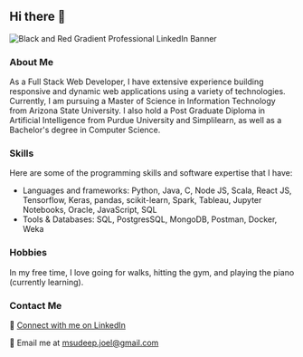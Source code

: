 ## Hi there 👋
![Black and Red Gradient Professional LinkedIn Banner](https://user-images.githubusercontent.com/29436770/236292581-ae7b5752-00f2-4b5e-9092-ef0f18522743.png)

### About Me

As a Full Stack Web Developer, I have extensive experience building responsive and dynamic web applications using a variety of technologies. Currently, I am pursuing a Master of Science in Information Technology from Arizona State University. I also hold a Post Graduate Diploma in Artificial Intelligence from Purdue University and Simplilearn, as well as a Bachelor's degree in Computer Science.

### Skills

Here are some of the programming skills and software expertise that I have:

- Languages and frameworks: Python, Java, C, Node JS, Scala, React JS, Tensorflow, Keras, pandas, scikit-learn, Spark, Tableau, Jupyter Notebooks, Oracle, JavaScript, SQL
- Tools & Databases: SQL, PostgresSQL, MongoDB, Postman, Docker, Weka

### Hobbies

In my free time, I love going for walks, hitting the gym, and playing the piano (currently learning).

### Contact Me

🔗 [Connect with me on LinkedIn](https://www.linkedin.com/in/msudeepjoel/)

📧 Email me at [msudeep.joel@gmail.com](mailto:msudeep.joel@gmail.com)

